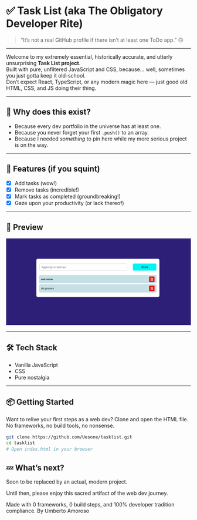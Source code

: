 # ✅ Task List (aka The Obligatory Developer Rite)

> “It’s not a real GitHub profile if there isn’t at least one ToDo app.” 🙃

---

Welcome to my extremely essential, historically accurate, and utterly unsurprising **Task List project**.  
Built with pure, unfiltered JavaScript and CSS, because… well, sometimes you just gotta keep it old-school.  
Don’t expect React, TypeScript, or any modern magic here — just good old HTML, CSS, and JS doing their thing.

---

## 🤷 Why does this exist?

- Because every dev portfolio in the universe has at least one.
- Because you never forget your first `.push()` to an array.
- Because I needed *something* to pin here while my more serious project is on the way.

---

## 🚀 Features (if you squint)

- [x] Add tasks (wow!)
- [x] Remove tasks (incredible!)
- [x] Mark tasks as completed (groundbreaking!)
- [x] Gaze upon your productivity (or lack thereof)

---

## 🎨 Preview

![Screenshot](screenshot.png)

---

## 🛠️ Tech Stack

- Vanilla JavaScript
- CSS
- Pure nostalgia

---

## 📦 Getting Started

Want to relive your first steps as a web dev? Clone and open the HTML file.  
No frameworks, no build tools, no nonsense.

```bash
git clone https://github.com/Uesone/tasklist.git
cd tasklist
# Open index.html in your browser
```
💤 What’s next?
---
Soon to be replaced by an actual, modern project.

Until then, please enjoy this sacred artifact of the web dev journey.

Made with 0 frameworks, 0 build steps, and 100% developer tradition compliance.
By Umberto Amoroso
